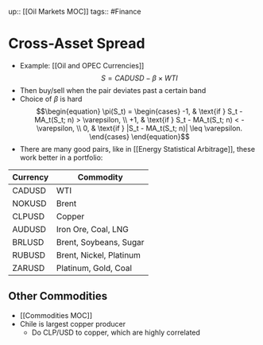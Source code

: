 up:: [[Oil Markets MOC]]
tags:: #Finance 
# Cross-Asset Spread
- Example: [[Oil and OPEC Currencies]]
$$S=CADUSD-\beta \times WTI$$
- Then buy/sell when the pair deviates past a certain band
- Choice of $\beta$ is hard
$$\begin{equation} \pi(S_t) = \begin{cases} -1, & \text{if } S_t - MA_t(S_t; n) > \varepsilon, \\ +1, & \text{if } S_t - MA_t(S_t; n) < -\varepsilon, \\ 0, & \text{if } |S_t - MA_t(S_t; n)| \leq \varepsilon. \end{cases} \end{equation}$$
- There are many good pairs, like in [[Energy Statistical Arbitrage]], these work better in a portfolio:

| **Currency** | **Commodity**           |
| ------------ | ----------------------- |
| CADUSD       | WTI                     |
| NOKUSD       | Brent                   |
| CLPUSD       | Copper                  |
| AUDUSD       | Iron Ore, Coal, LNG     |
| BRLUSD       | Brent, Soybeans, Sugar  |
| RUBUSD       | Brent, Nickel, Platinum |
| ZARUSD       | Platinum, Gold, Coal    |

## Other Commodities
- [[Commodities MOC]]
- Chile is largest copper producer
	- Do CLP/USD to copper, which are highly correlated